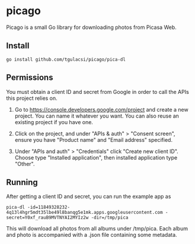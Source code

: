 # picago
Picago is a small Go library for downloading photos from Picasa Web.

## Install
    go install github.com/tgulacsi/picago/pica-dl

## Permissions

You must obtain a client ID and secret from Google in order to call the APIs this project relies on. 

1. Go to https://console.developers.google.com/project and create a new project. You can name it whatever you want. You can also reuse an existing project if you have one.

2. Click on the project, and under "APIs & auth" > "Consent screen", ensure you have "Product name" and "Email address" specified.

3. Under "APIs and auth" > "Credentials" click "Create new client ID". Choose type "Installed application", then installed application type "Other".

## Running

After getting a client ID and secret, you can run the example app as

    pica-dl -id=11849328232-4q13l4hgr5mdt35lbe49l8banqg5e1mk.apps.googleusercontent.com -secret=Y0xf_rauB9MVTNYAI2MYIz2w -dir=/tmp/pica

This will download all photos from all albums under /tmp/pica.
Each album and photo is accompanied with a .json file containing some metadata.
